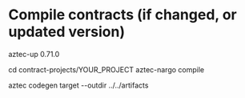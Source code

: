 # Compile contracts (if changed, or updated version)

aztec-up 0.71.0

cd contract-projects/YOUR_PROJECT
aztec-nargo compile

aztec codegen target --outdir ../../artifacts
